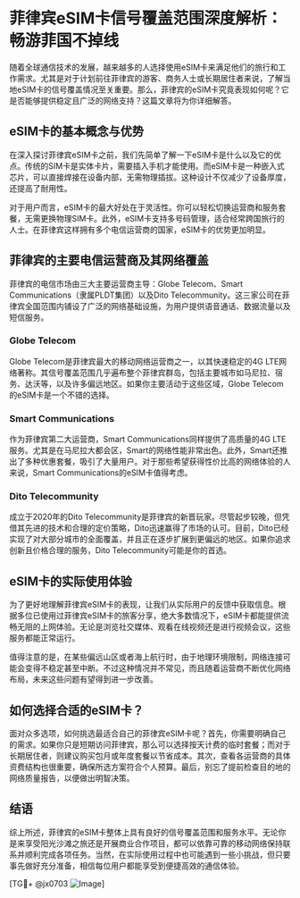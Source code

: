 # 菲律宾eSIM卡信号覆盖范围深度解析：畅游菲国不掉线

随着全球通信技术的发展，越来越多的人选择使用eSIM卡来满足他们的旅行和工作需求。尤其是对于计划前往菲律宾的游客、商务人士或长期居住者来说，了解当地eSIM卡的信号覆盖情况至关重要。那么，菲律宾的eSIM卡究竟表现如何呢？它是否能够提供稳定且广泛的网络支持？这篇文章将为你详细解答。

## eSIM卡的基本概念与优势

在深入探讨菲律宾eSIM卡之前，我们先简单了解一下eSIM卡是什么以及它的优点。传统的SIM卡是实体卡片，需要插入手机才能使用。而eSIM卡是一种嵌入式芯片，可以直接焊接在设备内部，无需物理插拔。这种设计不仅减少了设备厚度，还提高了耐用性。

对于用户而言，eSIM卡的最大好处在于灵活性。你可以轻松切换运营商和服务套餐，无需更换物理SIM卡。此外，eSIM卡支持多号码管理，适合经常跨国旅行的人士。在菲律宾这样拥有多个电信运营商的国家，eSIM卡的优势更加明显。

## 菲律宾的主要电信运营商及其网络覆盖

菲律宾的电信市场由三大主要运营商主导：Globe Telecom、Smart Communications（隶属PLDT集团）以及Dito Telecommunity。这三家公司在菲律宾全国范围内铺设了广泛的网络基础设施，为用户提供语音通话、数据流量以及短信服务。

### Globe Telecom

Globe Telecom是菲律宾最大的移动网络运营商之一，以其快速稳定的4G LTE网络著称。其信号覆盖范围几乎遍布整个菲律宾群岛，包括主要城市如马尼拉、宿务、达沃等，以及许多偏远地区。如果你主要活动于这些区域，Globe Telecom的eSIM卡是一个不错的选择。

### Smart Communications

作为菲律宾第二大运营商，Smart Communications同样提供了高质量的4G LTE服务。尤其是在马尼拉大都会区，Smart的网络性能非常出色。此外，Smart还推出了多种优惠套餐，吸引了大量用户。对于那些希望获得性价比高的网络体验的人来说，Smart Communications的eSIM卡值得考虑。

### Dito Telecommunity

成立于2020年的Dito Telecommunity是菲律宾的新晋玩家。尽管起步较晚，但凭借其先进的技术和合理的定价策略，Dito迅速赢得了市场的认可。目前，Dito已经实现了对大部分城市的全面覆盖，并且正在逐步扩展到更偏远的地区。如果你追求创新且价格合理的服务，Dito Telecommunity可能是你的首选。

## eSIM卡的实际使用体验

为了更好地理解菲律宾eSIM卡的表现，让我们从实际用户的反馈中获取信息。根据多位已使用过菲律宾eSIM卡的旅客分享，绝大多数情况下，eSIM卡都能提供流畅无阻的上网体验。无论是浏览社交媒体、观看在线视频还是进行视频会议，这些服务都能正常运行。

值得注意的是，在某些偏远山区或者海上航行时，由于地理环境限制，网络连接可能会变得不稳定甚至中断。不过这种情况并不常见，而且随着运营商不断优化网络布局，未来这些问题有望得到进一步改善。

## 如何选择合适的eSIM卡？

面对众多选项，如何挑选最适合自己的菲律宾eSIM卡呢？首先，你需要明确自己的需求。如果你只是短期访问菲律宾，那么可以选择按天计费的临时套餐；而对于长期居住者，则建议购买包月或年度套餐以节省成本。其次，查看各运营商的具体资费结构也很重要，确保所选方案符合个人预算。最后，别忘了提前检查目的地的网络质量报告，以便做出明智决策。

## 结语

综上所述，菲律宾的eSIM卡整体上具有良好的信号覆盖范围和服务水平。无论你是来享受阳光沙滩之旅还是开展商业合作项目，都可以依靠可靠的移动网络保持联系并顺利完成各项任务。当然，在实际使用过程中也可能遇到一些小挑战，但只要事先做好充分准备，相信每位用户都能享受到便捷高效的通信体验。

[TG💪+ @jx0703 ![Image](https://github.com/user-attachments/assets/dbca1d08-cadb-493c-b0ec-ad6f7a83f270)]